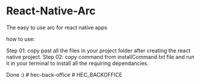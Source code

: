 # React-Native-Arc
The easy to use arc for react native apps

how to use:

Step 01:
  copy past all the files in your project folder after creating the react native project.
Step 02:
  copy command from installCommand.txt file and run it in your terminal to install all the requiring dependancies.
  
Done :)
#   h e c - b a c k - o f f i c e  
 #   H E C _ B A C K O F F I C E  
 